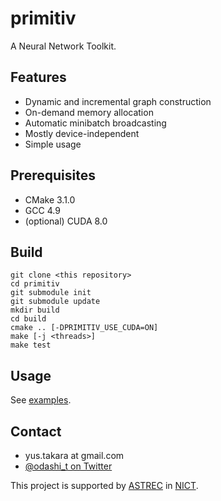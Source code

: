 primitiv
========

A Neural Network Toolkit.

Features
--------

- Dynamic and incremental graph construction
- On-demand memory allocation
- Automatic minibatch broadcasting
- Mostly device-independent
- Simple usage

Prerequisites
-------------

- CMake 3.1.0
- GCC 4.9
- (optional) CUDA 8.0

Build
-----

    git clone <this repository>
    cd primitiv
    git submodule init
    git submodule update
    mkdir build
    cd build
    cmake .. [-DPRIMITIV_USE_CUDA=ON]
    make [-j <threads>]
    make test

Usage
-----

See [examples](https://github.com/odashi/primitiv/tree/master/example).

Contact
-------

- yus.takara at gmail.com
- [@odashi_t on Twitter](https://twitter.com/odashi_t)

This project is supported by [ASTREC](http://astrec.nict.go.jp/) in [NICT](http://nict.go.jp/).
